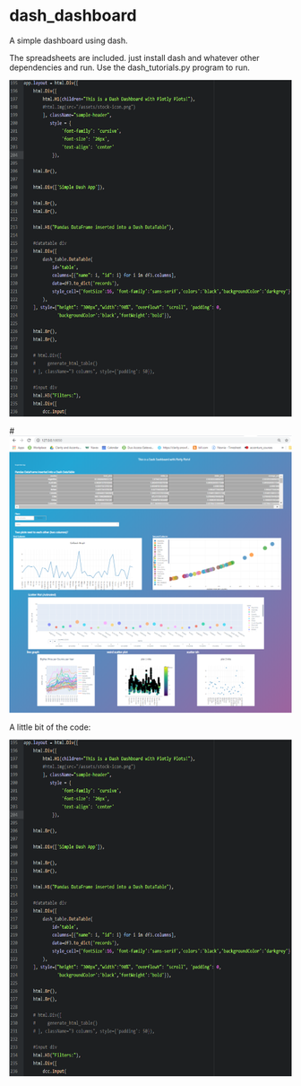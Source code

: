 # dash_dashboard

A simple dashboard using dash. 

The spreadsheets are included. just install dash and whatever other dependencies and run. Use the dash_tutorials.py program to run. 

<img src="dash2.png" width="600"  height="600">

#![](dash1.png)



A little bit of the code:

<img src="dash2.png" width="600"  height="600">
